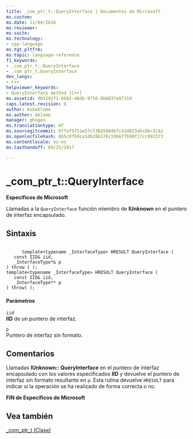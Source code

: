 ```yaml
---
title: _com_ptr_t::QueryInterface | Documentos de Microsoft
ms.custom: 
ms.date: 11/04/2016
ms.reviewer: 
ms.suite: 
ms.technology:
- cpp-language
ms.tgt_pltfrm: 
ms.topic: language-reference
f1_keywords:
- _com_ptr_t::QueryInterface
- _com_ptr_t.QueryInterface
dev_langs:
- C++
helpviewer_keywords:
- QueryInterface method [C++]
ms.assetid: d03292f1-6b02-40db-9756-8b0837a97319
caps.latest.revision: 6
author: mikeblome
ms.author: mblome
manager: ghogen
ms.translationtype: HT
ms.sourcegitcommit: 6ffef5f51e57cf36d5984bfc43d023abc8bc5c62
ms.openlocfilehash: 6b5c8fb9ca1d628b178c19b677b90f17cc992373
ms.contentlocale: es-es
ms.lasthandoff: 09/25/2017

---
```

# <a name="comptrtqueryinterface"></a>_com_ptr_t::QueryInterface
**Específicos de Microsoft**  
  
 Llamadas a la `QueryInterface` función miembro de **IUnknown** en el puntero de interfaz encapsulado.  
  
## <a name="syntax"></a>Sintaxis  
  
```  
  
      template<typename _InterfaceType> HRESULT QueryInterface (  
   const IID& iid,  
   _InterfaceType*& p   
) throw ( );  
template<typename _InterfaceType> HRESULT QueryInterface (  
   const IID& iid,  
   _InterfaceType** p  
) throw( );  
```  
  
#### <a name="parameters"></a>Parámetros  
 `iid`  
 **IID** de un puntero de interfaz.  
  
 `p`  
 Puntero de interfaz sin formato.  
  
## <a name="remarks"></a>Comentarios  
 Llamadas **IUnknown:: QueryInterface** en el puntero de interfaz encapsulado con los valores especificados **IID** y devuelve el puntero de interfaz sin formato resultante en `p`. Esta rutina devuelve `HRESULT` para indicar si la operación se ha realizado de forma correcta o no.  
  
 **FIN de Específicos de Microsoft**  
  
## <a name="see-also"></a>Vea también  
 [_com_ptr_t (Clase)](../cpp/com-ptr-t-class.md)
